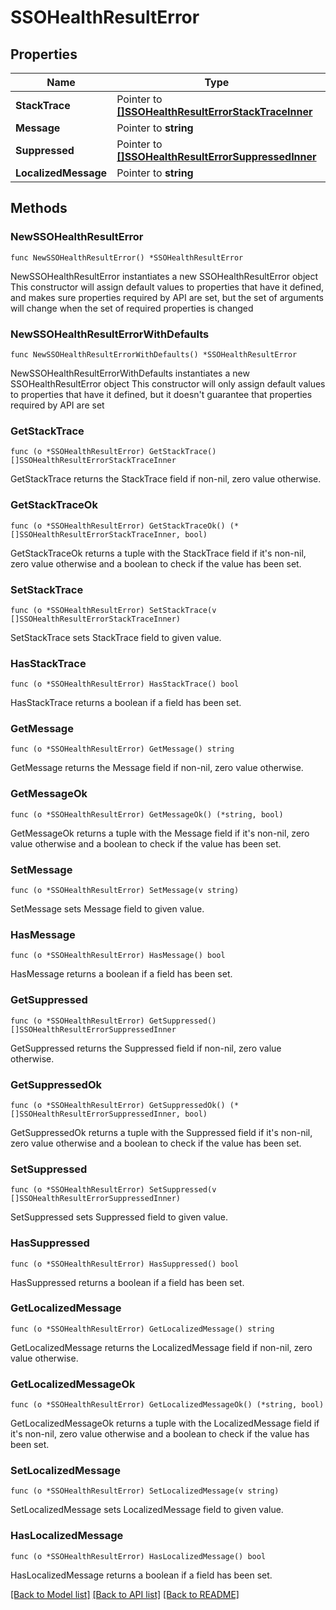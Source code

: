 # SSOHealthResultError

## Properties

Name | Type | Description | Notes
------------ | ------------- | ------------- | -------------
**StackTrace** | Pointer to [**[]SSOHealthResultErrorStackTraceInner**](SSOHealthResultErrorStackTraceInner.md) |  | [optional] 
**Message** | Pointer to **string** |  | [optional] 
**Suppressed** | Pointer to [**[]SSOHealthResultErrorSuppressedInner**](SSOHealthResultErrorSuppressedInner.md) |  | [optional] 
**LocalizedMessage** | Pointer to **string** |  | [optional] 

## Methods

### NewSSOHealthResultError

`func NewSSOHealthResultError() *SSOHealthResultError`

NewSSOHealthResultError instantiates a new SSOHealthResultError object
This constructor will assign default values to properties that have it defined,
and makes sure properties required by API are set, but the set of arguments
will change when the set of required properties is changed

### NewSSOHealthResultErrorWithDefaults

`func NewSSOHealthResultErrorWithDefaults() *SSOHealthResultError`

NewSSOHealthResultErrorWithDefaults instantiates a new SSOHealthResultError object
This constructor will only assign default values to properties that have it defined,
but it doesn't guarantee that properties required by API are set

### GetStackTrace

`func (o *SSOHealthResultError) GetStackTrace() []SSOHealthResultErrorStackTraceInner`

GetStackTrace returns the StackTrace field if non-nil, zero value otherwise.

### GetStackTraceOk

`func (o *SSOHealthResultError) GetStackTraceOk() (*[]SSOHealthResultErrorStackTraceInner, bool)`

GetStackTraceOk returns a tuple with the StackTrace field if it's non-nil, zero value otherwise
and a boolean to check if the value has been set.

### SetStackTrace

`func (o *SSOHealthResultError) SetStackTrace(v []SSOHealthResultErrorStackTraceInner)`

SetStackTrace sets StackTrace field to given value.

### HasStackTrace

`func (o *SSOHealthResultError) HasStackTrace() bool`

HasStackTrace returns a boolean if a field has been set.

### GetMessage

`func (o *SSOHealthResultError) GetMessage() string`

GetMessage returns the Message field if non-nil, zero value otherwise.

### GetMessageOk

`func (o *SSOHealthResultError) GetMessageOk() (*string, bool)`

GetMessageOk returns a tuple with the Message field if it's non-nil, zero value otherwise
and a boolean to check if the value has been set.

### SetMessage

`func (o *SSOHealthResultError) SetMessage(v string)`

SetMessage sets Message field to given value.

### HasMessage

`func (o *SSOHealthResultError) HasMessage() bool`

HasMessage returns a boolean if a field has been set.

### GetSuppressed

`func (o *SSOHealthResultError) GetSuppressed() []SSOHealthResultErrorSuppressedInner`

GetSuppressed returns the Suppressed field if non-nil, zero value otherwise.

### GetSuppressedOk

`func (o *SSOHealthResultError) GetSuppressedOk() (*[]SSOHealthResultErrorSuppressedInner, bool)`

GetSuppressedOk returns a tuple with the Suppressed field if it's non-nil, zero value otherwise
and a boolean to check if the value has been set.

### SetSuppressed

`func (o *SSOHealthResultError) SetSuppressed(v []SSOHealthResultErrorSuppressedInner)`

SetSuppressed sets Suppressed field to given value.

### HasSuppressed

`func (o *SSOHealthResultError) HasSuppressed() bool`

HasSuppressed returns a boolean if a field has been set.

### GetLocalizedMessage

`func (o *SSOHealthResultError) GetLocalizedMessage() string`

GetLocalizedMessage returns the LocalizedMessage field if non-nil, zero value otherwise.

### GetLocalizedMessageOk

`func (o *SSOHealthResultError) GetLocalizedMessageOk() (*string, bool)`

GetLocalizedMessageOk returns a tuple with the LocalizedMessage field if it's non-nil, zero value otherwise
and a boolean to check if the value has been set.

### SetLocalizedMessage

`func (o *SSOHealthResultError) SetLocalizedMessage(v string)`

SetLocalizedMessage sets LocalizedMessage field to given value.

### HasLocalizedMessage

`func (o *SSOHealthResultError) HasLocalizedMessage() bool`

HasLocalizedMessage returns a boolean if a field has been set.


[[Back to Model list]](../README.md#documentation-for-models) [[Back to API list]](../README.md#documentation-for-api-endpoints) [[Back to README]](../README.md)


